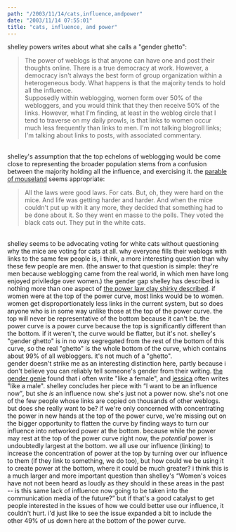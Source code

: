 ```yaml
---
path: "/2003/11/14/cats,influence,andpower" 
date: "2003/11/14 07:55:01" 
title: "cats, influence, and power" 
---
```

shelley powers writes about what she calls a "gender ghetto":<br><blockquote>The power of weblogs is that anyone can have one and post their thoughts online. There is a true democracy at work. However, a democracy isn't always the best form of group organization within a heterogeneous body. What happens is that the majority tends to hold all the influence.<br>Supposedly within weblogging, women form over 50% of the webloggers, and you would think that they then receive 50% of the links. However, what I'm finding, at least in the weblog circle that I tend to traverse on my daily prowls, is that links to women occur much less frequently than links to men. I'm not talking blogroll links; I'm talking about links to posts, with associated commentary.</blockquote><br>shelley's assumption that the top echelons of weblogging would be come close to representing the broader population stems from a confusion between the majority holding all the influence, and exercising it. the <a href="http://www.ndp.ca/mouseland/index.php3?load=mouseland">parable of mouseland</a> seems appropriate:<br><blockquote>All the laws were good laws. For cats. But, oh, they were hard on the mice. And life was getting harder and harder. And when the mice couldn't put up with it any more, they decided that something had to be done about it. So they went en masse to the polls. They voted the black cats out. They put in the white cats.</blockquote><br>shelley seems to be advocating voting for white cats without questioning why the mice are voting for cats at all. why everyone fills their weblogs with links to the same few people is, i think, a more interesting question than why these few people are men. (the answer to that question is simple: they're men because weblogging came from the real world, in which men have long enjoyed priviledge over women.) the gender gap shelley has described is nothing more than one aspect of <a href="http://www.shirky.com/writings/powerlaw_weblog.html">the power law clay shirky described</a>. if women were at the top of the power curve, most links would be to women. women get disproportionately less links in the current system, but so does anyone who is in some way unlike those at the top of the power curve. the top will never be representative of the bottom because it can't be. the power curve is a power curve because the top is significantly different than the bottom. if it weren't, the curve would be flatter, but it's not. shelley's "gender ghetto" is in no way segregated from the rest of the bottom of this curve, so the real "ghetto" is the whole bottom of the curve, which contains about 99% of all webloggers. it's not much of a "ghetto".<br>gender doesn't strike me as an interesting distinction here, partly because i don't believe you can reliably tell someone's gender from their writing. <a href="http://www.bookblog.net/gender/genie.php">the gender genie</a> found that i often write "like a female", and <a href="http://weblog.randomchaos.com/jessica/">jessica</a> often writes "like a male". shelley concludes her piece with <q>I want to be an influence now</q>, but she *is* an influence now. she's just not a power now. she's not one of the few people whose links are copied on thousands of other weblogs. but does she really want to be? if we're only concerned with concentrating the power in new hands at the top of the power curve, we're missing out on the bigger opportunity to flatten the curve by finding ways to turn our influence into networked power at the bottom. because while the power may rest at the top of the power curve right now, the *potential* power is undoubtedly largest at the bottom. we all use our influence (linking) to increase the concentration of power at the top by turning over our influence to them (if they link to something, we do too), but how could we be using it to create power at the bottom, where it could be much greater? i think this is a much larger and more important question than shelley's <q>Women's voices have not not been heard as loudly as they should in these areas in the past -- is this same lack of influence now going to be taken into the communication media of the future?</q> but if that's a good catalyst to get people interested in the issues of how we could better use our influence, it couldn't hurt. i'd just like to see the issue expanded a bit to include the other 49% of us down here at the bottom of the power curve.